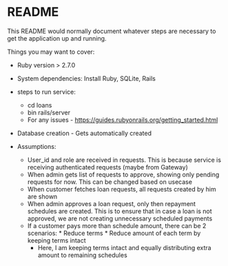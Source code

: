 # README

This README would normally document whatever steps are necessary to get the
application up and running.

Things you may want to cover:

* Ruby version > 2.7.0

* System dependencies: Install Ruby, SQLite, Rails

* steps to run service:
  * cd loans
  * bin rails/server
  * For any issues - https://guides.rubyonrails.org/getting_started.html

* Database creation - Gets automatically created

* Assumptions:
  * User_id and role are received in requests. This is because service is receiving authenticated requests (maybe from Gateway)
  * When admin gets list of requests to approve, showing only pending requests for now. This can be changed based on usecase
  * When customer fetches loan requests, all requests created by him are shown
  * When admin approves a loan request, only then repayment schedules are created. This is to ensure that in case a loan is not approved, we are not creating unnecessary scheduled payments
  * If a customer pays more than schedule amount, there can be 2 scenarios:
        * Reduce terms
        * Reduce amount of each term by keeping terms intact
    * Here, I am keeping terms intact and equally distributing extra amount to remaining schedules
